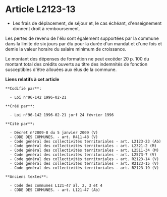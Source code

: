 # Article L2123-13

- Les frais de déplacement, de séjour et, le cas échéant, d'enseignement donnent droit à remboursement.

Les pertes de revenu de l'élu sont également supportées par la commune dans la limite de six jours par élu pour la durée d'un
mandat et d'une fois et demie la valeur horaire du salaire minimum de croissance.

Le montant des dépenses de formation ne peut excéder 20 p. 100 du montant total des crédits ouverts au titre des indemnités
de fonction susceptibles d'être allouées aux élus de la commune.

**Liens relatifs à cet article**

	**Codifié par**:

	  - Loi n°96-142 1996-02-21

	**Créé par**:

	  - Loi n°96-142 1996-02-21 jorf 24 février 1996

	**Cité par**:

	  - Décret n°2009-8 du 5 janvier 2009 (V)
	  - CODE DES COMMUNES. - art. R411-48 (V)
	  - Code général des collectivités territoriales - art. L2123-23 (Ab)
	  - Code général des collectivités territoriales - art. L2321-2 (M)
	  - Code général des collectivités territoriales - art. L2511-34 (M)
	  - Code général des collectivités territoriales - art. L2573-7 (V)
	  - Code général des collectivités territoriales - art. R2123-14 (V)
	  - Code général des collectivités territoriales - art. R2123-15 (V)
	  - Code général des collectivités territoriales - art. R2123-19 (V)

	**Anciens textes**:

	  - Code des communes L121-47 al. 2, 3 et 4
	  - CODE DES COMMUNES. - art. L121-47 (Ab)
